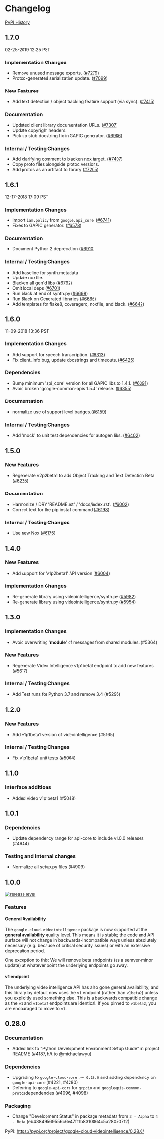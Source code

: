 # Changelog

[PyPI History][1]

[1]: https://pypi.org/project/google-cloud-videointelligence/#history

## 1.7.0

02-25-2019 12:25 PST


### Implementation Changes
- Remove unused message exports. ([#7279](https://github.com/googleapis/google-cloud-python/pull/7279))
- Protoc-generated serialization update. ([#7099](https://github.com/googleapis/google-cloud-python/pull/7099))

### New Features
- Add text detection / object tracking feature support (via sync). ([#7415](https://github.com/googleapis/google-cloud-python/pull/7415))

### Documentation
- Updated client library documentation URLs. ([#7307](https://github.com/googleapis/google-cloud-python/pull/7307))
- Update copyright headers.
- Pick up stub docstring fix in GAPIC generator. ([#6986](https://github.com/googleapis/google-cloud-python/pull/6986))

### Internal / Testing Changes
- Add clarifying comment to blacken nox target. ([#7407](https://github.com/googleapis/google-cloud-python/pull/7407))
- Copy proto files alongside protoc versions.
- Add protos as an artifact to library ([#7205](https://github.com/googleapis/google-cloud-python/pull/7205))

## 1.6.1

12-17-2018 17:09 PST

### Implementation Changes
- Import `iam.policy` from `google.api_core`. ([#6741](https://github.com/googleapis/google-cloud-python/pull/6741))
- Fixes to GAPIC generator. ([#6578](https://github.com/googleapis/google-cloud-python/pull/6578))

### Documentation
- Document Python 2 deprecation ([#6910](https://github.com/googleapis/google-cloud-python/pull/6910))

### Internal / Testing Changes
- Add baseline for synth.metadata
- Update noxfile.
- Blacken all gen'd libs ([#6792](https://github.com/googleapis/google-cloud-python/pull/6792))
- Omit local deps ([#6701](https://github.com/googleapis/google-cloud-python/pull/6701))
- Run black at end of synth.py ([#6698](https://github.com/googleapis/google-cloud-python/pull/6698))
- Run Black on Generated libraries ([#6666](https://github.com/googleapis/google-cloud-python/pull/6666))
- Add templates for flake8, coveragerc, noxfile, and black. ([#6642](https://github.com/googleapis/google-cloud-python/pull/6642))

## 1.6.0

11-09-2018 13:36 PST


### Implementation Changes
- Add support for speech transcription. ([#6313](https://github.com/googleapis/google-cloud-python/pull/6313))
- Fix client_info bug, update docstrings and timeouts. ([#6425](https://github.com/googleapis/google-cloud-python/pull/6425))

### Dependencies
- Bump minimum 'api_core' version for all GAPIC libs to 1.4.1. ([#6391](https://github.com/googleapis/google-cloud-python/pull/6391))
- Avoid broken 'google-common-apis 1.5.4' release. ([#6355](https://github.com/googleapis/google-cloud-python/pull/6355))

### Documentation
- normalize use of support level badges.([#6159](https://github.com/googleapis/google-cloud-python/pull/6159))

### Internal / Testing Changes
- Add 'mock' to unit test dependencies for autogen libs. ([#6402](https://github.com/googleapis/google-cloud-python/pull/6402))

## 1.5.0

### New Features
- Regenerate v2p2beta1 to add Object Tracking and Text Detection Beta ([#6225](https://github.com/GoogleCloudPlatform/google-cloud-python/pull/6225))

### Documentation
- Harmonize / DRY 'README.rst' / 'docs/index.rst'. ([#6002](https://github.com/GoogleCloudPlatform/google-cloud-python/pull/6002))
- Correct text for the pip install command ([#6198](https://github.com/GoogleCloudPlatform/google-cloud-python/pull/6198))

### Internal / Testing Changes
- Use new Nox ([#6175](https://github.com/GoogleCloudPlatform/google-cloud-python/pull/6175))

## 1.4.0

### New Features
- Add support for 'v1p2beta1' API version ([#6004](https://github.com/GoogleCloudPlatform/google-cloud-python/pull/6004))

### Implementation Changes
- Re-generate library using videointelligence/synth.py ([#5982](https://github.com/GoogleCloudPlatform/google-cloud-python/pull/5982))
- Re-generate library using videointelligence/synth.py ([#5954](https://github.com/GoogleCloudPlatform/google-cloud-python/pull/5954))

## 1.3.0

### Implementation Changes
- Avoid overwriting '__module__' of messages from shared modules. (#5364)

### New Features
- Regenerate Video Intelligence v1p1beta1 endpoint to add new features (#5617)

### Internal / Testing Changes
- Add Test runs for Python 3.7 and remove 3.4 (#5295)

## 1.2.0

### New Features

- Add v1p1beta1 version of videointelligence (#5165)

### Internal / Testing Changes

- Fix v1p1beta1 unit tests (#5064)

## 1.1.0

### Interface additions

- Added video v1p1beta1 (#5048)

## 1.0.1

### Dependencies

- Update dependency range for api-core to include v1.0.0 releases (#4944)

### Testing and internal changes

- Normalize all setup.py files (#4909)

## 1.0.0

[![release level](https://img.shields.io/badge/release%20level-general%20availability%20%28GA%29-brightgreen.svg?style&#x3D;flat)](https://cloud.google.com/terms/launch-stages)

### Features

#### General Availability

The `google-cloud-videointelligence` package is now supported at the
**general availability** quality level. This means it is stable; the code
and API surface will not change in backwards-incompatible ways unless
absolutely necessary (e.g. because of critical security issues) or with an
extensive deprecation period.

One exception to this: We will remove beta endpoints (as a semver-minor update)
at whatever point the underlying endpoints go away.

#### v1 endpoint

The underlying video intelligence API has also gone general availability, and
this library by default now uses the `v1` endpoint (rather than `v1beta2`)
unless you explicitly used something else. This is a backwards compatible
change as the `v1` and `v1beta2` endpoints are identical. If you pinned to
`v1beta2`, you are encouraged to move to `v1`.

## 0.28.0

### Documentation

- Added link to "Python Development Environment Setup Guide" in
  project README (#4187, h/t to @michaelawyu)

### Dependencies

- Upgrading to `google-cloud-core >= 0.28.0` and adding dependency
  on `google-api-core` (#4221, #4280)
- Deferring to `google-api-core` for `grpcio` and
  `googleapis-common-protos`dependencies (#4096, #4098)

### Packaging

- Change "Development Status" in package metadata from `3 - Alpha`
  to `4 - Beta` (eb43849569556c6e47f11b8310864c5a280507f2)

PyPI: https://pypi.org/project/google-cloud-videointelligence/0.28.0/
